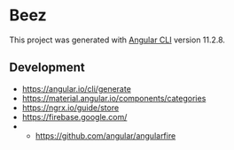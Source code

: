 # Beez

This project was generated with [Angular CLI](https://github.com/angular/angular-cli) version 11.2.8.

## Development 

 - https://angular.io/cli/generate
 - https://material.angular.io/components/categories
 - https://ngrx.io/guide/store
 - https://firebase.google.com/
 - - https://github.com/angular/angularfire
 